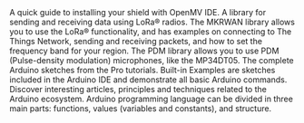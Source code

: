 <EssentialsColumn title="First Steps">
    <EssentialElement link="/tutorials/portenta-vision-shield/getting-started-camera" title="Quickstart Guide" type="getting-started">
        A quick guide to installing your shield with OpenMV IDE.
    </EssentialElement>

</EssentialsColumn>

<EssentialsColumn title="Suggested Libraries">
<EssentialElement title="LoRa®" type="library" link="https://github.com/sandeepmistry/arduino-LoRa">
    A library for sending and receiving data using LoRa® radios.
  </EssentialElement>

  <EssentialElement title="MKRWAN" type="library" link="https://www.arduino.cc/en/Reference/MKRWAN">
The MKRWAN library allows you to use the LoRa® functionality, and has examples on connecting to The Things Network, sending and receiving packets, and how to set the frequency band for your region.
  </EssentialElement>

  <EssentialElement title="PDM" type="library" link="https://www.arduino.cc/en/Reference/PDM">
The PDM library allows you to use PDM (Pulse-density modulation) microphones, like the MP34DT05.
  </EssentialElement>

  <EssentialElement link="https://github.com/arduino-libraries/Arduino_Pro_Tutorials" title="Arduino Pro Tutorials" type="library">
        The complete Arduino sketches from the Pro tutorials.     
</EssentialElement>

</EssentialsColumn>

<EssentialsColumn title="Arduino Basics">
    <EssentialElement link="https://www.arduino.cc/en/Tutorial/BuiltInExamples" title="Built-in Examples" type="resource">
        Built-in Examples are sketches included in the Arduino IDE and demonstrate all basic Arduino commands. 
    </EssentialElement>
    <EssentialElement link="/learn" title="Learn" type="resource">
        Discover interesting articles, principles and techniques related to the Arduino ecosystem.
    </EssentialElement>
    <EssentialElement link="https://www.arduino.cc/reference/en/" title="Language Reference" type="resource">
        Arduino programming language can be divided in three main parts: functions, values (variables and constants), and structure.
    </EssentialElement>
</EssentialsColumn>